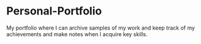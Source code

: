 # Personal-Portfolio
My portfolio where I can archive samples of my work and keep track of my achievements and make notes when I acquire key skills.
